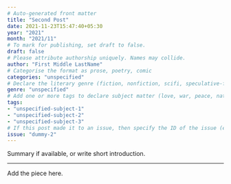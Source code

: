```yaml
---
# Auto-generated front matter
title: "Second Post"
date: 2021-11-23T15:47:40+05:30
year: "2021"
month: "2021/11"
# To mark for publishing, set draft to false.
draft: false
# Please attribute authorship uniquely. Names may collide.
author: "First Middle LastName"
# Categorise the format as prose, poetry, comic
categories: "unspecified"
# Declare the literary genre (fiction, nonfiction, scifi, speculative-fiction etc.)
genre: "unspecified"
# Add one or more tags to declare subject matter (love, war, peace, nature, melancholy)
tags:
- "unspecified-subject-1"
- "unspecified-subject-2"
- "unspecified-subject-3"
# If this post made it to an issue, then specify the ID of the issue (e.g. 1, 2, A1, D3, E4)
issue: "dummy-2"
---
```

Summary if available, or write short introduction.

<!--more-->

---

Add the piece here.
